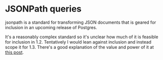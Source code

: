 # JSONPath queries

jsonpath is a standard for transforming JSON documents that is geared for inclusion in an upcoming release of Postgres.

It's a reasonably complex standard so it's unclear how much of it is feasible for inclusion in 1.2.
Tentatively I would lean against inclusion and instead scope it for 1.3.
There's a good explanation of the value and power of it at [this post](http://gmile.me/jsonpath/).